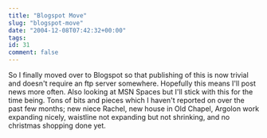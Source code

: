 ```yaml
---
title: "Blogspot Move"
slug: "blogspot-move"
date: "2004-12-08T07:42:32+00:00"
tags:
id: 31
comment: false
---
```


<div style="clear:both;"></div>So I finally moved over to Blogspot so that publishing of this is now trivial and doesn't require an
ftp server somewhere. Hopefully this means I'll post news more often. Also looking at MSN Spaces but I'll stick with this for the time being. Tons of bits and pieces which I haven't reported on over the past few months; new niece Rachel, new house in Old Chapel, Argolon work expanding nicely, waistline not expanding but not shrinking, and no christmas shopping done yet.

<div style="clear:both; padding-bottom: 0.25em;"></div>
